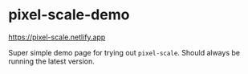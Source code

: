 # pixel-scale-demo

https://pixel-scale.netlify.app

Super simple demo page for trying out `pixel-scale`. Should always be running the latest
version.
